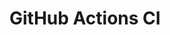 # GitHub Actions CI































































































































































































































































































































